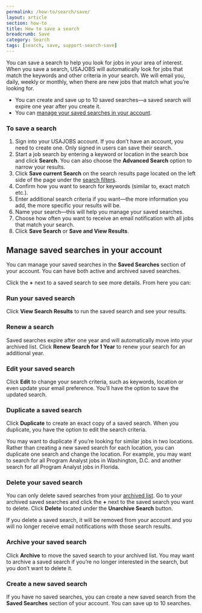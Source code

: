```yaml
---
permalink: /how-to/search/save/
layout: article
section: how-to
title: How to save a search
breadcrumb: Save
category: Search
tags: [search, save, support-search-save]
---
```


You can save a search to help you look for jobs in your area of interest. When you save a search, USAJOBS will automatically look for jobs that match the keywords and other criteria in your search. We will email you, daily, weekly or monthly, when there are new jobs that match what you’re looking for.

* You can create and save up to 10 saved searches—a saved search will expire one year after you create it.
* You can [manage your saved searches in your account](#manage-saved-searches-in-your-account).

### To save a search

1.	Sign into your USAJOBS account. If you don’t have an account, you need to create one. Only signed in users can save their search.
2.	Start a job search by entering a keyword or location in the search box and click **Search**. You can also choose the **Advanced Search** option to narrow your results.
3.	Click **Save current Search** on the search results page located on the left side of the page under the [search filters](../filters/).
4.	Confirm how you want to search for keywords (similar to, exact match etc.).
5.	Enter additional search criteria if you want—the more information you add, the more specific your results will be.
6.	Name your search—this will help you manage your saved searches.
7.	Choose how often you want to receive an email notification with all jobs that match your search.
8.	Click **Save Search** or **Save and View Results**.

## Manage saved searches in your account

You can manage your saved searches in the **Saved Searches** section of your account.  You can have both active and archived saved searches.

Click the **+** next to a saved search to see more details. From here you can:

### Run your saved search

Click **View Search Results** to run the saved search and see your results.

### Renew a search

Saved searches expire after one year and will automatically move into your archived list. Click **Renew Search for 1 Year** to renew your search for an additional year.

### Edit your saved search

Click **Edit** to change your search criteria, such as keywords, location or even update your email preference. You’ll have the option to save the updated search.

### Duplicate a saved search

Click **Duplicate** to create an exact copy of a saved search. When you duplicate, you have the option to edit the search criteria.

You may want to duplicate if you’re looking for similar jobs in two locations. Rather than creating a new saved search for each location, you can duplicate one search and change the location. For example, you may want to search for all Program Analyst jobs in Washington, D.C. and another search for all Program Analyst jobs in Florida.

### Delete your saved search

You can only delete saved searches from your [archived list](#archive-your-saved-search). Go to your archived saved searches and click the **+** next to the saved search you want to delete.  Click **Delete** located under the **Unarchive Search** button.

If you delete a saved search, it will be removed from your account and you will no longer receive email notifications with those search results.

### Archive your saved search

Click **Archive** to move the saved search to your archived list. You may want to archive a saved search if you’re no longer interested in the search, but you don’t want to delete it.

### Create a new saved search

If you have no saved searches, you can create a new saved search from the **Saved Searches** section of your account. You can save up to 10 searches.
